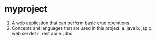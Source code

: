 # myproject

1. A web application that can perform basic crud operations.
2. Concepts and languages that are used in this project.
  a. java 
    b. jsp
    c. web servlet
    d. rest api
    e. jdbc 
